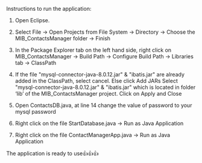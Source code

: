 Instructions to run the application:

1. Open Eclipse.

2. Select File -> Open Projects from File System -> Directory -> Choose the MIB_ContactsManager folder -> Finish

3. In the Package Explorer tab on the left hand side, right click on MIB_ContactsManager -> Build Path -> Configure Build Path -> Libraries tab -> ClassPath

4. If the file "mysql-connector-java-8.0.12.jar" & "ibatis.jar" are already added in the ClassPath, select cancel. Else click Add JARs Select "mysql-connector-java-8.0.12.jar" & "ibatis.jar" which is located in folder ‘lib’ of the MIB_ContactsManager project. Click on Apply and Close

5. Open ContactsDB.java, at line 14 change the value of password to your mysql password

6. Right click on the file StartDatabase.java -> Run as Java Application

7. Right click on the file ContactManagerApp.java -> Run as Java Application

The application is ready to use👍👍👍
